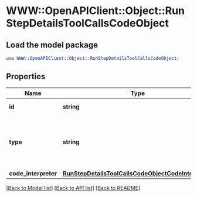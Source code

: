 # WWW::OpenAPIClient::Object::RunStepDetailsToolCallsCodeObject

## Load the model package
```perl
use WWW::OpenAPIClient::Object::RunStepDetailsToolCallsCodeObject;
```

## Properties
Name | Type | Description | Notes
------------ | ------------- | ------------- | -------------
**id** | **string** | The ID of the tool call. | 
**type** | **string** | The type of tool call. This is always going to be &#x60;code_interpreter&#x60; for this type of tool call. | 
**code_interpreter** | [**RunStepDetailsToolCallsCodeObjectCodeInterpreter**](RunStepDetailsToolCallsCodeObjectCodeInterpreter.md) |  | 

[[Back to Model list]](../README.md#documentation-for-models) [[Back to API list]](../README.md#documentation-for-api-endpoints) [[Back to README]](../README.md)


